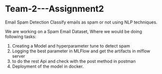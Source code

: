 # Team-2---Assignment2
Email Spam Detection Classify emails as spam or not using NLP techniques.

We are working on a Spam Email Dataset, Where we would be doing following tasks:
1) Creating a Model and hyperparameter tune to detect spam
2) Logging the best parameter in MLFlow and get the artifacts in mlflow server
3) to do the rest Api and check with the post method in postman
4) Deployment of the model in docker.
